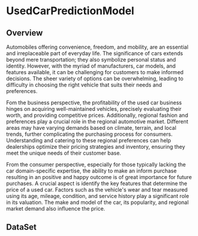 # UsedCarPredictionModel
## Overview
Automobiles offering convenience, freedom, and mobility, are an essential and irreplaceable part of everyday life.  The significance of cars extends beyond mere transportation; they also symbolize personal status and identity. However, with the myriad of manufacturers, car models, and features available, it can be challenging for customers to make informed decisions. The sheer variety of options can be overwhelming, leading to difficulty in choosing the right vehicle that suits their needs and preferences.

Fom the business perspective, the profitability of the used car business hinges on acquiring well-maintained vehicles, precisely evaluating their worth, and providing competitive prices. Additionally, regional fashion and preferences play a crucial role in the regional automotive market. Different areas may have varying demands based on climate, terrain, and local trends, further complicating the purchasing process for consumers. Understanding and catering to these regional preferences can help dealerships optimize their pricing strategies and inventory, ensuring they meet the unique needs of their customer base.  

From the consumer perspective, especially for those typically lacking the car domain-specific expertise, the ability to make an inform purchase resulting in an positive and happy outcome is of great importance for future purchases.  A crucial aspect is identify the key features that determine the price of a used car. Factors such as the vehicle's wear and tear measured using its age, mileage, condition, and service history play a significant role in its valuation. The make and model of the car, its popularity, and regional market demand also influence the price.


## DataSet

